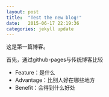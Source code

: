 ```yaml
---
layout: post
title:  "Test the new blog!"
date:   2015-06-17 22:19:36
categories: jekyll update
---
```


这是第一篇博客。

首先，通过github-pages与传统博客比较

 - Feature：是什么
 - Advantage：比别人好在哪些地方
 - Benefit：会得到什么好处 